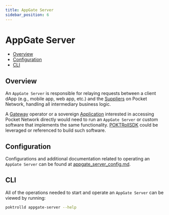 ```yaml
---
title: AppGate Server
sidebar_position: 6
---
```


# AppGate Server <!-- omit in toc -->

- [Overview](#overview)
- [Configuration](#configuration)
- [CLI](#cli)

## Overview

An `AppGate Server` is responsible for relaying requests between a client dApp
(e.g., mobile app, web app, etc.) and the [Suppliers](./supplier.md) on Pocket
Network, handling all intermediary business logic.

A [Gateway](./gateway.md) operator or a sovereign [Application](./application.md)
interested in accessing Pocket Network directly would need to run an
`AppGate Server` or custom software that implements the same functionality.
[POKTRollSDK](../packages/sdk.md) could be leveraged or referenced to build such software.

## Configuration

Configurations and additional documentation related to operating an `AppGate Server`
can be found at [appgate_server_config.md](../configs/appgate_server_config.md).

## CLI

All of the operations needed to start and operate an `AppGate Server` can be viewed by running:

```bash
poktrolld appgate-server --help
```
